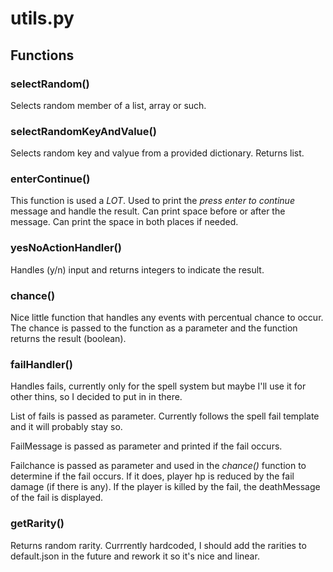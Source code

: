 # utils.py

## Functions

### selectRandom()

Selects random member of a list, array or such.

### selectRandomKeyAndValue()

Selects random key and valyue from a provided dictionary. Returns list.

### enterContinue()

This function is used a *LOT*. Used to print the *press enter to continue* message and handle the result. Can print space before or after the message. Can print the space in both places if needed.

### yesNoActionHandler()

Handles (y/n) input and returns integers to indicate the result.

### chance()

Nice little function that handles any events with percentual chance to occur. The chance is passed to the function as a parameter and the function returns the result (boolean).

### failHandler()

Handles fails, currently only for the spell system but maybe I'll use it for other thins, so I decided to put in in there.

List of fails is passed as parameter. Currently follows the spell fail template and it will probably stay so.

FailMessage is passed as parameter and printed if the fail occurs.

Failchance is passed as parameter and used in the *chance()* function to determine if the fail occurs. If it does, player hp is reduced by the fail damage (if there is any). If the player is killed by the fail, the deathMessage of the fail is displayed.

### getRarity()

Returns random rarity. Currrently hardcoded, I should add the rarities to default.json in the future and rework it so it's nice and linear.
